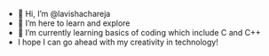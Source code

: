 - 👋 Hi, I’m @lavishachareja
- 👀 I’m here to learn and explore
- 🌱 I’m currently learning basics of coding which include C and C++
- I hope I can go ahead with my creativity in technology!

<!---
lavishachareja/lavishachareja is a ✨ special ✨ repository because its `README.md` (this file) appears on your GitHub profile.
You can click the Preview link to take a look at your changes.
--->
